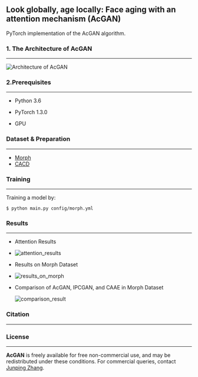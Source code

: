 ## Look globally, age locally: Face aging with an attention mechanism (AcGAN)

PyTorch implementation of the AcGAN algorithm. 

### 1. The Architecture of AcGAN

---



![Architecture of AcGAN](https://github.com/JensonZhu14/AcGAN/tree/master/images/face_aging_network.png)

### 2.Prerequisites

----



* Python 3.6

* PyTorch 1.3.0
* GPU

### Dataset & Preparation

------



* [Morph](https://ebill.uncw.edu/C20231_ustores/web/classic/product_detail.jsp?PRODUCTID=8)
* [CACD](http://bcsiriuschen.github.io/CARC/_)

### Training

----



Training a model by:

```
$ python main.py config/morph.yml
```

### Results

-----



* Attention Results
* ![attention_results](https://github.com/JensonZhu14/AcGAN/tree/master/images/attention_result.png)

* Results on Morph Dataset

* ![results_on_morph](https://github.com/JensonZhu14/AcGAN/tree/master/images/aging_morph_result.png)

* Comparison of AcGAN, IPCGAN, and CAAE in Morph Dataset

  ![comparison_result](https://github.com/JensonZhu14/AcGAN/tree/master/images/comparison_in_vis.png)

  

### Citation

-----





### License

------



**AcGAN** is freely available for free non-commercial use, and may be redistributed under these conditions. For commercial queries, contact [Junping Zhang](http://www.pami.fudan.edu.cn/~jpzhang/).